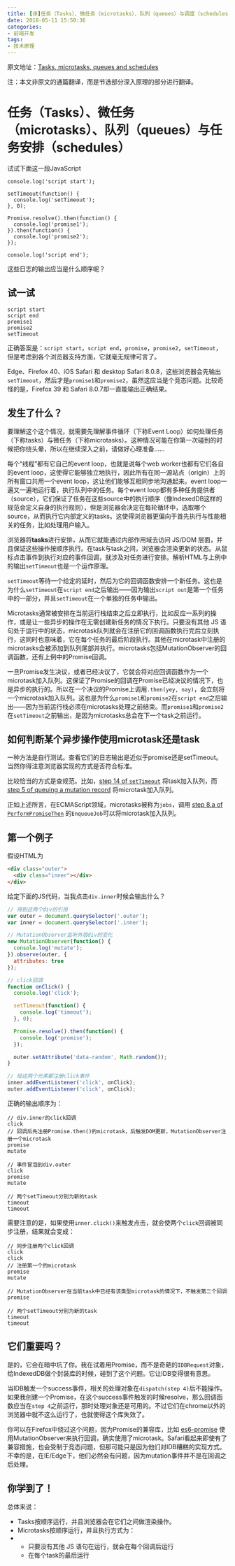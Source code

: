 ```yaml
---
title: [译]任务（Tasks）、微任务（microtasks）、队列（queues）与调度（schedules）
date: 2018-05-11 15:50:36
categories: 
- 前端开发
tags: 
- 技术原理
---
```


原文地址：[Tasks, microtasks, queues and schedules](https://jakearchibald.com/2015/tasks-microtasks-queues-and-schedules)

注：本文非原文的通篇翻译，而是节选部分深入原理的部分进行翻译。



# 任务（Tasks）、微任务（microtasks）、队列（queues）与任务安排（schedules）

试试下面这一段JavaScript

```JS
console.log('script start');

setTimeout(function() {
  console.log('setTimeout');
}, 0);

Promise.resolve().then(function() {
  console.log('promise1');
}).then(function() {
  console.log('promise2');
});

console.log('script end');
```

这些日志的输出应当是什么顺序呢？



## 试一试

```JS
script start
script end
promise1
promise2
setTimeout
```

正确答案是：`script start`，`script end`，`promise`，`promise2`，`setTimeout`，但是考虑到各个浏览器支持方面，它就毫无规律可言了。

Edge、Firefox 40、iOS Safari 和 desktop Safari 8.0.8，这些浏览器会先输出`setTimeout`，然后才是`promise1`和`promise2`，虽然这应当是个竞态问题。比较奇怪的是，Firefox 39 和 Safari 8.0.7却一直能输出正确结果。



## 发生了什么？

要理解这个这个情况，就需要先理解事件循环（下称Event Loop）如何处理任务（下称tasks）与微任务（下称microtasks）。这种情况可能在你第一次碰到的时候把你绕头晕，所以在继续深入之前，请做好心理准备……

每个“线程”都有它自己的event loop，也就是说每个web worker也都有它们各自的event loop，这使得它能够独立地执行，因此所有在同一源站点（origin）上的所有窗口共用一个event loop，这让他们能够互相同步地沟通起来。event loop一遍又一遍地运行着，执行队列中的任务。每个event loop都有多种任务提供者（source），它们保证了任务在这些source中的执行顺序（像IndexedDB这样的规范会定义自身的执行规则），但是浏览器会决定在每轮循环中，选取哪个source，从而执行它内部定义的tasks。这使得浏览器更偏向于首先执行与性能相关的任务，比如处理用户输入。

浏览器将**tasks**进行安排，从而它就能通过内部作用域去访问 JS/DOM 层面，并且保证这些操作按顺序执行。在task与task之间，浏览器会渲染更新的状态。从鼠标点击事件到执行对应的事件回调，就涉及对任务进行安排。解析HTML与上例中的输出`setTimeout`也是一个运作原理。

`setTimeout`等待一个给定的延时，然后为它的回调函数安排一个新任务。这也是为什么`setTimeout`在`script end`之后输出——因为输出`script out`是第一个任务中的一部分，并且`setTimeout`在一个单独的任务中输出。



Microtasks通常被安排在当前运行栈结束之后立即执行，比如反应一系列的操作，或是让一些异步的操作在无需创建新任务的情况下执行。只要没有其他 JS 语句处于运行中的状态，microtask队列就会在注册它的回调函数执行完后立刻执行，这同时也意味着，它在每个任务的最后阶段执行。其他在microtask中注册的microtasks会被添加到队列尾部并执行。microtasks包括MutationObserver的回调函数，还有上例中的Promise回调。

一旦Promise发生决议，或者已经决议了，它就会将对应回调函数作为一个microtask加入队列。这保证了Promise的回调在Promise已经决议的情况下，也是异步的执行的。所以在一个决议的Promise上调用`.then(yey, nay)`，会立刻将一个microtask加入队列。这也是为什么`promise1`和`promise2`在`script end`之后输出——因为当前运行栈必须在microtasks处理之前结束。而`promise1`和`promise2`在`setTimeout`之前输出，是因为microtasks总会在下一个task之前运行。



## 如何判断某个异步操作使用microtask还是task

一种方法是自行测试。查看它们的日志输出是近似于promise还是setTimeout。当然你得注意浏览器实现的方式是否符合标准。

比较恰当的方式是查规范。比如，[step 14 of `setTimeout`](https://html.spec.whatwg.org/multipage/webappapis.html#timer-initialisation-steps) 将task加入队列，而 [step 5 of queuing a mutation record](https://dom.spec.whatwg.org/#queue-a-mutation-record) 将microtask加入队列。

正如上述所言，在ECMAScript领域，microtasks被称为`jobs`，调用 [step 8.a of `PerformPromiseThen`](http://www.ecma-international.org/ecma-262/6.0/#sec-performpromisethen)  的`EnqueueJob`可以将microtask加入队列。



## 第一个例子

假设HTML为

```html
<div class="outer">
  <div class="inner"></div>
</div>
```

给定下面的JS代码，当我点击`div.inner`时候会输出什么？

```js
// 得到这两个div的引用
var outer = document.querySelector('.outer');
var inner = document.querySelector('.inner');

// MutationObserver监听外层div的变化
new MutationObserver(function() {
  console.log('mutate');
}).observe(outer, {
  attributes: true
});

// click回调
function onClick() {
  console.log('click');

  setTimeout(function() {
    console.log('timeout');
  }, 0);

  Promise.resolve().then(function() {
    console.log('promise');
  });

  outer.setAttribute('data-random', Math.random());
}

// 给这两个元素都注册click事件
inner.addEventListener('click', onClick);
outer.addEventListener('click', onClick);
```

正确的输出顺序为：

```JS
// div.inner的click回调
click
// 回调后先注册Promise.then()的microtask，后触发DOM更新，MutationObserver注册一个microtask
promise
mutate

// 事件冒泡到div.outer
click
promise
mutate

// 两个setTimeout分别为新的task
timeout
timeout
```

需要注意的是，如果使用`inner.click()`来触发点击，就会使两个`click`回调被同步注册，结果就会变成：

```JS
// 同步注册两个click回调
click
click
// 注册第一个的microtask
promise
mutate

// MutationObserver在当前task中已经有该类型microtask的情况下，不触发第二个回调
promise

// 两个setTimeout分别为新的task
timeout
timeout
```



##  它们重要吗？

是的，它会在暗中坑了你。我在试着用Promise，而不是奇葩的`IDBRequest`对象， 给IndexedDB做个封装库的时候，碰到了这个问题。它让IDB变得很有意思。

当IDB触发一个success事件，相关的处理对象在`dispatch(step 4)`后不能操作。如果我创建一个Promise，在这个success事件触发的时候resolve，那么回调函数应当在`step 4`之前运行，那时处理对象还是可用的。不过它们在chrome以外的浏览器中就不这么运行了，也就使得这个库失效了。

你可以在Firefox中绕过这个问题，因为Promise的兼容库，比如 [es6-promise](https://github.com/jakearchibald/es6-promise) 使用MutationObserver来执行回调，确实使用了microtask。Safari看起来即使有了兼容措施，也会受制于竞态问题，但那可能只是因为他们对IDB糟糕的实现方式。不幸的是，在IE/Edge下，他们必然会有问题，因为mutation事件并不是在回调之后处理。



## 你学到了！

总体来说：

- Tasks按顺序运行，并且浏览器会在它们之间做渲染操作。
- Microtasks按顺序运行，并且执行方式为：
- - 只要没有其他 JS 语句在运行，就会在每个回调后运行
  - 在每个task的最后运行


